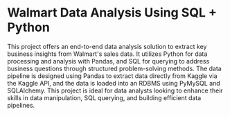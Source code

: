 # Walmart Data Analysis Using SQL + Python 

This project offers an end-to-end data analysis solution to extract key business insights from Walmart's sales data.
It utilizes Python for data processing and analysis with Pandas, and SQL for querying to address business questions through structured problem-solving methods.
The data pipeline is designed using Pandas to extract data directly from Kaggle via the Kaggle API, and the data is loaded into an RDBMS using PyMySQL and SQLAlchemy.
This project is ideal for data analysts looking to enhance their skills in data manipulation, SQL querying, and building efficient data pipelines.
